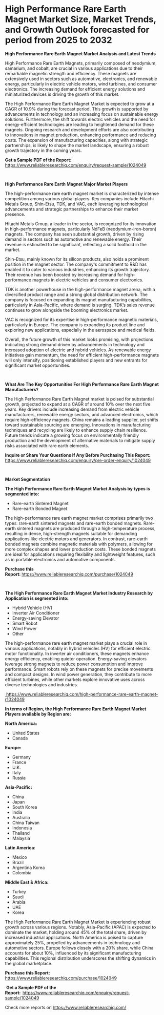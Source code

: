 <p><h1>High Performance Rare Earth Magnet Market Size, Market Trends, and Growth Outlook forecasted for period from 2025 to 2032</h1></p><p><strong>High Performance Rare Earth Magnet Market Analysis and Latest Trends</strong></p>
<p><p>High Performance Rare Earth Magnets, primarily composed of neodymium, samarium, and cobalt, are crucial in various applications due to their remarkable magnetic strength and efficiency. These magnets are extensively used in sectors such as automotive, electronics, and renewable energy, particularly in electric vehicle motors, wind turbines, and consumer electronics. The increasing demand for efficient energy solutions and miniaturized devices is driving the growth of this market.</p><p>The High Performance Rare Earth Magnet Market is expected to grow at a CAGR of 10.9% during the forecast period. This growth is supported by advancements in technology and an increasing focus on sustainable energy solutions. Furthermore, the shift towards electric vehicles and the need for energy-efficient technologies are leading to heightened demand for these magnets. Ongoing research and development efforts are also contributing to innovations in magnet production, enhancing performance and reducing costs. The expansion of manufacturing capacities, along with strategic partnerships, is likely to shape the market landscape, ensuring a robust growth trajectory in the coming years.</p></p>
<p><strong>Get a Sample PDF of the Report:&nbsp;</strong> <a href="https://www.reliableresearchiq.com/enquiry/request-sample/1024049?utm_campaign=3174&utm_medium=2&utm_source=Github&utm_content=ia&utm_term=07032025&utm_id=high-performance-rare-earth-magnet">https://www.reliableresearchiq.com/enquiry/request-sample/1024049</a></p>
<p>&nbsp;</p>
<p><strong>High Performance Rare Earth Magnet Major Market Players</strong></p>
<p><p>The high-performance rare earth magnet market is characterized by intense competition among various global players. Key companies include Hitachi Metals Group, Shin-Etsu, TDK, and VAC, each leveraging technological advancements and strategic partnerships to enhance their market presence. </p><p>Hitachi Metals Group, a leader in the sector, is recognized for its innovation in high-performance magnets, particularly NdFeB (neodymium-iron-boron) magnets. The company has seen substantial growth, driven by rising demand in sectors such as automotive and renewable energy. Their revenue is estimated to be significant, reflecting a solid foothold in the market.</p><p>Shin-Etsu, mainly known for its silicon products, also holds a prominent position in the magnet sector. The company's commitment to R&D has enabled it to cater to various industries, enhancing its growth trajectory. Their revenue has been boosted by increasing demand for high-performance magnets in electric vehicles and consumer electronics.</p><p>TDK is another powerhouse in the high-performance magnet arena, with a diversified product range and a strong global distribution network. The company is focused on expanding its magnet manufacturing capabilities, particularly in Asia-Pacific, where demand is surging. TDK’s sales revenue continues to grow alongside the booming electronics market.</p><p>VAC is recognized for its expertise in high-performance magnetic materials, particularly in Europe. The company is expanding its product line and exploring new applications, especially in the aerospace and medical fields. </p><p>Overall, the future growth of this market looks promising, with projections indicating strong demand driven by advancements in technology and increased adoption of electric and hybrid vehicles. As renewable energy initiatives gain momentum, the need for efficient high-performance magnets will only intensify, positioning established players and new entrants for significant market opportunities.</p></p>
<p>&nbsp;</p>
<p><strong>What Are The Key Opportunities For High Performance Rare Earth Magnet Manufacturers?</strong></p>
<p><p>The High Performance Rare Earth Magnet market is poised for substantial growth, projected to expand at a CAGR of around 10% over the next five years. Key drivers include increasing demand from electric vehicle manufacturers, renewable energy sectors, and advanced electronics, which require high-efficiency magnets. China remains a leading supplier, yet shifts toward sustainable sourcing are emerging. Innovations in manufacturing techniques and recycling are likely to enhance supply chain resilience. Future trends indicate a growing focus on environmentally friendly production and the development of alternative materials to mitigate supply risks associated with rare earth elements.</p></p>
<p><strong>Inquire or Share Your Questions If Any Before Purchasing This Report:</strong> <a href="https://www.reliableresearchiq.com/enquiry/pre-order-enquiry/1024049?utm_campaign=3174&utm_medium=2&utm_source=Github&utm_content=ia&utm_term=07032025&utm_id=high-performance-rare-earth-magnet">https://www.reliableresearchiq.com/enquiry/pre-order-enquiry/1024049</a></p>
<p>&nbsp;</p>
<p><strong>Market Segmentation</strong></p>
<p><strong>The High Performance Rare Earth Magnet Market Analysis by types is segmented into:</strong></p>
<p><ul><li>Rare-earth Sintered Magnet</li><li>Rare-earth Bonded Magnet</li></ul></p>
<p><p>The high-performance rare earth magnet market comprises primarily two types: rare-earth sintered magnets and rare-earth bonded magnets. Rare-earth sintered magnets are produced through a high-temperature process, resulting in dense, high-strength magnets suitable for demanding applications like electric motors and generators. In contrast, rare-earth bonded magnets combine magnetic materials with polymers, allowing for more complex shapes and lower production costs. These bonded magnets are ideal for applications requiring flexibility and lightweight features, such as in portable electronics and automotive components.</p></p>
<p><strong>Purchase this Report:&nbsp;</strong><a href="https://www.reliableresearchiq.com/purchase/1024049?utm_campaign=3174&utm_medium=2&utm_source=Github&utm_content=ia&utm_term=07032025&utm_id=high-performance-rare-earth-magnet">https://www.reliableresearchiq.com/purchase/1024049</a></p>
<p>&nbsp;</p>
<p><strong>The High Performance Rare Earth Magnet Market Industry Research by Application is segmented into:</strong></p>
<p><ul><li>Hybrid Vehicle (HV)</li><li>Inverter Air Conditioner</li><li>Energy-saving Elevator</li><li>Smart Robot</li><li>Wind Power</li><li>Other</li></ul></p>
<p><p>The high-performance rare earth magnet market plays a crucial role in various applications, notably in hybrid vehicles (HV) for efficient electric motor functionality. In inverter air conditioners, these magnets enhance energy efficiency, enabling quieter operation. Energy-saving elevators leverage strong magnets to reduce power consumption and improve performance. Smart robots rely on these magnets for precise movements and compact designs. In wind power generation, they contribute to more efficient turbines, while other markets explore innovative uses across diverse technologies and industries.</p></p>
<p><a href="https://www.reliableresearchiq.com/high-performance-rare-earth-magnet-r1024049?utm_campaign=3174&utm_medium=2&utm_source=Github&utm_content=ia&utm_term=07032025&utm_id=high-performance-rare-earth-magnet">&nbsp;https://www.reliableresearchiq.com/high-performance-rare-earth-magnet-r1024049</a></p>
<p><strong>In terms of Region, the High Performance Rare Earth Magnet Market Players available by Region are:</strong></p>
<p>
    <p> <strong> North America: </strong>
        <ul>
            <li>United States</li>
            <li>Canada</li>
        </ul>
        </p> 
    <p> <strong> Europe: </strong>
        <ul>
            <li>Germany</li>
            <li>France</li>
            <li>U.K.</li>
            <li>Italy</li>
            <li>Russia</li>
        </ul>
        </p> 
    <p> <strong> Asia-Pacific: </strong>
        <ul>
            <li>China</li>
            <li>Japan</li>
            <li>South Korea</li>
            <li>India</li>
            <li>Australia</li>
            <li>China Taiwan</li>
            <li>Indonesia</li>
            <li>Thailand</li>
            <li>Malaysia</li>
        </ul>
        </p> 
    <p> <strong> Latin America: </strong>
        <ul>
            <li>Mexico</li>
            <li>Brazil</li>
            <li>Argentina Korea</li>
            <li>Colombia</li>
        </ul>
        </p> 
    <p> <strong> Middle East & Africa: </strong>
        <ul>
            <li>Turkey</li>
            <li>Saudi</li>
            <li>Arabia</li>
            <li>UAE</li>
            <li>Korea</li>
        </ul>
    </p>
    </p>
<p><p>The High Performance Rare Earth Magnet Market is experiencing robust growth across various regions. Notably, Asia-Pacific (APAC) is expected to dominate the market, holding around 45% of the total share, driven by increased industrial applications. North America is poised to capture approximately 25%, propelled by advancements in technology and automotive sectors. Europe follows closely with a 20% share, while China accounts for about 10%, influenced by its significant manufacturing capabilities. This regional distribution underscores the shifting dynamics in the global marketplace.</p></p>
<p><strong>Purchase this Report: </strong><a href="https://www.reliableresearchiq.com/purchase/1024049?utm_campaign=3174&utm_medium=2&utm_source=Github&utm_content=ia&utm_term=07032025&utm_id=high-performance-rare-earth-magnet">https://www.reliableresearchiq.com/purchase/1024049</a></p>
<p>&nbsp;<strong>Get a Sample PDF of the Report:&nbsp;&nbsp;</strong><a href="https://www.reliableresearchiq.com/enquiry/request-sample/1024049?utm_campaign=3174&utm_medium=2&utm_source=Github&utm_content=ia&utm_term=07032025&utm_id=high-performance-rare-earth-magnet">https://www.reliableresearchiq.com/enquiry/request-sample/1024049</a></p>
<p><strong></strong></p>
<p>Check more reports on <a href="https://www.reliableresearchiq.com/?utm_campaign=3174&utm_medium=2&utm_source=Github&utm_content=ia&utm_term=07032025&utm_id=high-performance-rare-earth-magnet">https://www.reliableresearchiq.com/</a></p>